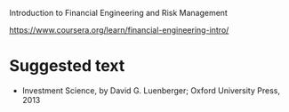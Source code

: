 Introduction to Financial Engineering and Risk Management

https://www.coursera.org/learn/financial-engineering-intro/

# Suggested text

- Investment Science, by David G. Luenberger; Oxford University Press, 2013


